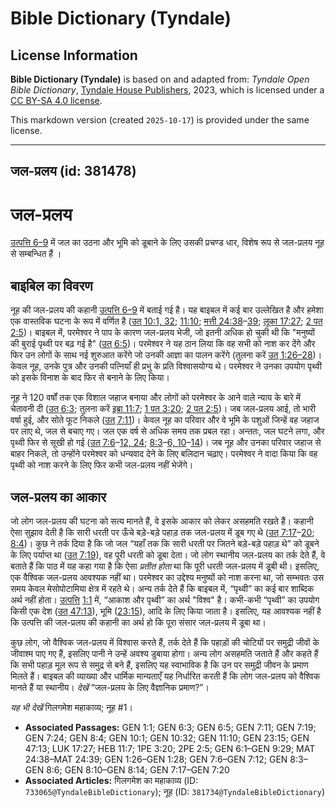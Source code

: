 # Bible Dictionary (Tyndale)

## License Information

**Bible Dictionary (Tyndale)** is based on and adapted from: _Tyndale Open Bible Dictionary_, [Tyndale House Publishers](https://tyndaleopenresources.com/), 2023, which is licensed under a [CC BY-SA 4.0 license](https://creativecommons.org/licenses/by-sa/4.0/legalcode.en).

This markdown version (created `2025-10-17`) is provided under the same license.



--------------------------------

## जल-प्रलय (id: 381478)

जल\-प्रलय
=========

[उत्पत्ति 6–9](https://ref.ly/Gen6:1-Gen9:29) में जल का उठना और भूमि को डूबाने के लिए उसकी प्रचण्ड धार, विशेष रूप से जल\-प्रलय नूह से सम्बन्धित हैं ।

बाइबिल का विवरण
---------------

नूह की जल\-प्रलय की कहानी [उत्पत्ति 6–9](https://ref.ly/Gen6:1-Gen9:29) में बताई गई है। यह बाइबल में कई बार उल्लेखित है और हमेशा एक वास्तविक घटना के रूप में वर्णित है ([उत् 10:1, 32](https://ref.ly/Gen10:1,Gen10:32); [11:10](https://ref.ly/Gen11:10); [मत्ती 24:38](https://ref.ly/Matt24:38-Matt24:39)–[39](https://ref.ly/Matt24:38-Matt24:39); [लूका 17:27](https://ref.ly/Luke17:27); [2 पत 2:5](https://ref.ly/2Pet2:5))। बाइबल में, परमेश्वर ने पाप के कारण जल\-प्रलय भेजी, जो इतनी अधिक हो चुकी थी कि "मनुष्यों की बुराई पृथ्वी पर बढ़ गई है" ([उत् 6:5](https://ref.ly/Gen6:5))। परमेश्वर ने यह ठान लिया कि वह सभी को नाश कर देंगे और फिर उन लोगों के साथ नई शुरुआत करेंगे जो उनकी आज्ञा का पालन करेंगे (तुलना करें [उत् 1:26–28](https://ref.ly/Gen1:26-Gen1:28))। केवल नूह, उनके पुत्र और उनकी पत्नियाँ ही प्रभु के प्रति विश्वासयोग्य थे। परमेश्वर ने उनका उपयोग पृथ्वी को इसके विनाश के बाद फिर से बनाने के लिए किया।

नूह ने 120 वर्षों तक एक विशाल जहाज बनाया और लोगों को परमेश्वर के आने वाले न्याय के बारे में चेतावनी दी ([उत् 6:3](https://ref.ly/Gen6:3); तुलना करें [इब्रा 11:7](https://ref.ly/Heb11:7); [1 पत 3:20](https://ref.ly/1Pet3:20); [2 पत 2:5](https://ref.ly/2Pet2:5))। जब जल\-प्रलय आई, तो भारी वर्षा हुई, और सोते फूट निकले ([उत् 7:11](https://ref.ly/Gen7:11))। केवल नूह का परिवार और वे भूमि के पशुओं जिन्हें वह जहाज पर लाए थे, जल से बचाए गए। जल एक वर्ष से अधिक समय तक प्रबल रहा। अन्ततः, जल घटने लगा, और पृथ्वी फिर से सूखी हो गई ([उत् 7:6](https://ref.ly/Gen7:6-Gen7:12,Gen7:24)–[12, 24](https://ref.ly/Gen7:6-Gen7:12,Gen7:24); [8:3](https://ref.ly/Gen8:3-Gen8:6,Gen8:10-Gen8:14)–[6, 10](https://ref.ly/Gen8:3-Gen8:6,Gen8:10-Gen8:14)–[14](https://ref.ly/Gen8:3-Gen8:6,Gen8:10-Gen8:14))। जब नूह और उनका परिवार जहाज से बाहर निकले, तो उन्होंने परमेश्वर को धन्यवाद देने के लिए बलिदान चढ़ाए। परमेश्वर ने वादा किया कि वह पृथ्वी को नाश करने के लिए फिर कभी जल\-प्रलय नहीं भेजेंगे।

जल\-प्रलय का आकार
-----------------

जो लोग जल\-प्रलय की घटना को सत्य मानते हैं, वे इसके आकार को लेकर असहमति रखते हैं। कहानी ऐसा सुझाव देती है कि सारी धरती पर ऊँचे बड़े\-बड़े पहाड़ तक जल\-प्रलय में डूब गए थे ([उत् 7:17](https://ref.ly/Gen7:17-Gen7:20)–[20](https://ref.ly/Gen7:17-Gen7:20); [8:4](https://ref.ly/Gen8:4))। कुछ ने तर्क दिया है कि जो जल “यहाँ तक कि सारी धरती पर जितने बड़े\-बड़े पहाड़ थे” को डूबने के लिए पर्याप्त था ([उत् 7:19](https://ref.ly/Gen7:19)), वह पूरी धरती को डूबा देता। जो लोग स्थानीय जल\-प्रलय का तर्क देते हैं, वे बताते हैं कि पाठ में यह कहा गया है कि ऐसा *प्रतीत होता* था कि पूरी धरती जल\-प्रलय में डूबी थी। इसलिए, एक वैश्विक जल\-प्रलय आवश्यक नहीं था। परमेश्वर का उद्देश्य मनुष्यों को नाश करना था, जो सम्भवतः उस समय केवल मेसोपोटामिया क्षेत्र में रहते थे। अन्य तर्क देते हैं कि बाइबल में, “पृथ्वी” का कई बार शाब्दिक अर्थ नहीं होता। [उत्पत्ति](https://ref.ly/Gen6:1-Gen9:29) [1:1](https://ref.ly/Gen1:1) में, “आकाश और पृथ्वी” का अर्थ "विश्व" है। कभी\-कभी “पृथ्वी” का उपयोग किसी एक देश ([उत् 47:13](https://ref.ly/Gen47:13)), भूमि ([23:15](https://ref.ly/Gen23:15)), आदि के लिए किया जाता है। इसलिए, यह आवश्यक नहीं है कि उत्पत्ति की जल\-प्रलय की कहानी का अर्थ हो कि पूरा संसार जल\-प्रलय में डूबा था।

कुछ लोग, जो वैश्विक जल\-प्रलय में विश्वास करते हैं, तर्क देते हैं कि पहाड़ों की चोटियों पर समुद्री जीवों के जीवाश्म पाए गए हैं, इसलिए पानी ने उन्हें अवश्य डुबाया होगा। अन्य लोग असहमति जताते हैं और कहते हैं कि सभी पहाड़ मूल रूप से समुद्र से बने हैं, इसलिए यह स्वाभाविक है कि उन पर समुद्री जीवन के प्रमाण मिलते हैं। बाइबल की व्याख्या और धार्मिक मान्यताएँ यह निर्धारित करती हैं कि लोग जल\-प्रलय को वैश्विक मानते हैं या स्थानीय। *देखें* “जल\-प्रलय के लिए वैज्ञानिक प्रमाण?”।

*यह भी देखें* गिलगमेश महाकाव्य; नूह \#1। 

* **Associated Passages:** GEN 1:1; GEN 6:3; GEN 6:5; GEN 7:11; GEN 7:19; GEN 7:24; GEN 8:4; GEN 10:1; GEN 10:32; GEN 11:10; GEN 23:15; GEN 47:13; LUK 17:27; HEB 11:7; 1PE 3:20; 2PE 2:5; GEN 6:1–GEN 9:29; MAT 24:38–MAT 24:39; GEN 1:26–GEN 1:28; GEN 7:6–GEN 7:12; GEN 8:3–GEN 8:6; GEN 8:10–GEN 8:14; GEN 7:17–GEN 7:20
* **Associated Articles:** गिलगमेश का महाकाव्य  (ID: `733065@TyndaleBibleDictionary`); नूह (ID: `381734@TyndaleBibleDictionary`)

